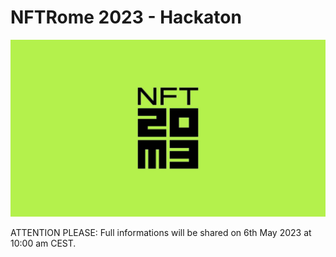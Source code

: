 # NFTRome 2023 - Hackaton

![Banner](./assets/banner.jpeg)

ATTENTION PLEASE: Full informations will be shared on 6th May 2023 at 10:00 am CEST.